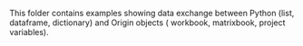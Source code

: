 This folder contains examples showing data exchange between Python (list, dataframe, dictionary) and Origin objects ( workbook, matrixbook, project variables).

